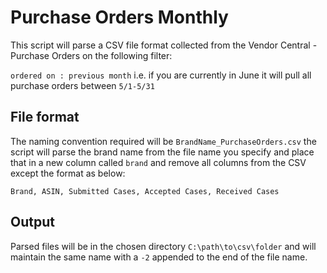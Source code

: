 # Purchase Orders Monthly

This script will parse a CSV file format collected from the Vendor Central - Purchase Orders on the following filter:

``ordered on : previous month`` i.e.  if you are currently in June it will pull all purchase orders between ``5/1-5/31``

## File format

The naming convention required will be ``BrandName_PurchaseOrders.csv`` the script will parse the brand name from the file name you specify and
place that in a new column called ``brand`` and remove all columns from the CSV except the format as below:

``Brand, ASIN, Submitted Cases, Accepted Cases, Received Cases``


## Output

Parsed files will be in the chosen directory ``C:\path\to\csv\folder`` and will maintain the same name with a ``-2`` appended to the end of the file name.
